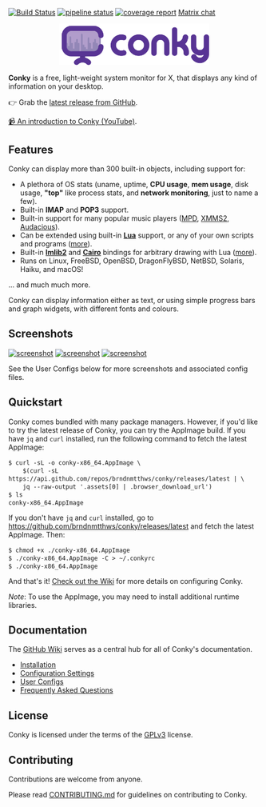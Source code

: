 [![Build Status](https://travis-ci.org/brndnmtthws/conky.svg?branch=master)](https://travis-ci.org/brndnmtthws/conky) [![pipeline status](https://gitlab.com/brndnmtthws-oss/conky/badges/master/pipeline.svg)](https://gitlab.com/brndnmtthws-oss/conky/commits/master) [![coverage report](https://gitlab.com/brndnmtthws-oss/conky/badges/master/coverage.svg)](https://gitlab.com/brndnmtthws-oss/conky/commits/master) [Matrix chat](https://matrix.to/#/#conky:frens.io)

<p align="center"><img width="300" src="logo/conky-logotype-horizontal-violet.png"></p>

**Conky** is a free, light-weight system monitor for X, that displays
any kind of information on your desktop.

👉 Grab the [latest release from GitHub](https://github.com/brndnmtthws/conky/releases/latest).

[📹 An introduction to Conky (YouTube)](https://www.youtube.com/watch?v=bHtpLEoRKmg&t=19s).

## Features

Conky can display more than 300 built-in objects, including support for:

- A plethora of OS stats (uname, uptime, **CPU usage**, **mem
  usage**, disk usage, **"top"** like process stats, and **network
  monitoring**, just to name a few).
- Built-in **IMAP** and **POP3** support.
- Built-in support for many popular music players ([MPD][],
  [XMMS2][], [Audacious][]).
- Can be extended using built-in [**Lua**](lua) support, or any of your
  own scripts and programs ([more](https://github.com/brndnmtthws/conky/wiki#tutorial)).
- Built-in [**Imlib2**][imlib2] and [**Cairo**][cairo] bindings for arbitrary drawing
  with Lua ([more](https://github.com/brndnmtthws/conky/wiki/Lua)).
- Runs on Linux, FreeBSD, OpenBSD, DragonFlyBSD, NetBSD, Solaris, Haiku, and macOS!

... and much much more.

Conky can display information either as text, or using simple progress
bars and graph widgets, with different fonts and colours.

## Screenshots

[![screenshot](https://github.com/brndnmtthws/conky/wiki/configs/brenden/screenshot-thumb.png)](https://raw.github.com/wiki/brndnmtthws/conky/configs/brenden/screenshot.png)
[![screenshot](https://github.com/brndnmtthws/conky/wiki/configs/ke49/screenshot-thumb.png)](https://raw.github.com/wiki/brndnmtthws/conky/configs/ke49/screenshot.png)
[![screenshot](https://github.com/brndnmtthws/conky/wiki/configs/jc/screenshot-thumb.png)](https://raw.github.com/wiki/brndnmtthws/conky/configs/jc/screenshot.png)

See the User Configs below for more screenshots and associated config files.

## Quickstart

Conky comes bundled with many package managers. However, if you'd like to try the latest release of Conky, you can try the AppImage build. If you have `jq` and `curl` installed, run the following command to fetch the latest AppImage:

```ShellSession
$ curl -sL -o conky-x86_64.AppImage \
    $(curl -sL https://api.github.com/repos/brndnmtthws/conky/releases/latest | \
    jq --raw-output '.assets[0] | .browser_download_url')
$ ls
conky-x86_64.AppImage
```

If you don't have `jq` and `curl` installed, go to
https://github.com/brndnmtthws/conky/releases/latest and fetch the latest
AppImage. Then:

```ShellSession
$ chmod +x ./conky-x86_64.AppImage
$ ./conky-x86_64.AppImage -C > ~/.conkyrc
$ ./conky-x86_64.AppImage
```

And that's it! [Check out the Wiki](https://github.com/brndnmtthws/conky/wiki) for more details on configuring Conky.

_Note_: To use the AppImage, you may need to install additional runtime libraries.

## Documentation

The [GitHub Wiki](https://github.com/brndnmtthws/conky/wiki) serves as a central hub for all of
Conky's documentation.

- [Installation](https://github.com/brndnmtthws/conky/wiki/Installation)
- [Configuration Settings](https://github.com/brndnmtthws/conky/wiki/Configurations)
- [User Configs](https://github.com/brndnmtthws/conky/wiki/Configs)
- [Frequently Asked Questions](https://github.com/brndnmtthws/conky/wiki/FAQ)

## License

Conky is licensed under the terms of the [GPLv3](LICENSE) license.

## Contributing

Contributions are welcome from anyone.

Please read [CONTRIBUTING.md](CONTRIBUTING.md) for guidelines on contributing to Conky.

[mpd]: https://musicpd.org/
[xmms2]: https://github.com/xmms2/wiki/wiki
[audacious]: https://audacious-media-player.org/
[luawiki]: https://en.wikipedia.org/wiki/Lua_%28programming_language%29
[imlib2]: https://docs.enlightenment.org/api/imlib2/html/
[cairo]: https://www.cairographics.org/

